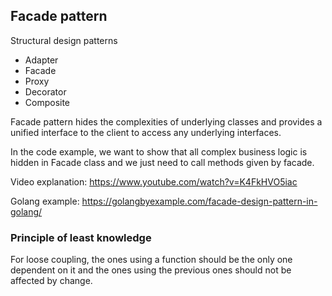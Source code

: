 ## Facade pattern 
Structural design patterns 
- Adapter 
- Facade
- Proxy 
- Decorator 
- Composite

Facade pattern hides the complexities of underlying classes and provides a unified interface to the client to access any underlying interfaces.

In the code example, we want to show that all complex business logic is hidden in Facade class and we just need to call methods given by facade.

Video explanation:
https://www.youtube.com/watch?v=K4FkHVO5iac

Golang example:
https://golangbyexample.com/facade-design-pattern-in-golang/

### Principle of least knowledge 
For loose coupling, the ones using a function should be the only one dependent on it and the ones using the previous ones should not be affected by change. 
   